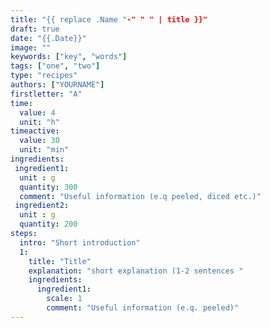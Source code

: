 ```yaml
---
title: "{{ replace .Name "-" " " | title }}"
draft: true
date: "{{.Date}}"
image: ""
keywords: ["key", "words"]
tags: ["one", "two"]
type: "recipes"
authors: ["YOURNAME"]
firstletter: "A"
time:
  value: 4
  unit: "h"
timeactive:
  value: 30
  unit: "min"
ingredients:
 ingredient1:
  unit : g
  quantity: 300
  comment: "Useful information (e.q peeled, diced etc.)"
 ingredient2:
  unit : g
  quantity: 200
steps:
  intro: "Short introduction"
  1:
    title: "Title"
    explanation: "short explanation (1-2 sentences "
    ingredients:
      ingredient1:
        scale: 1
        comment: "Useful information (e.q. peeled)"
---
```

